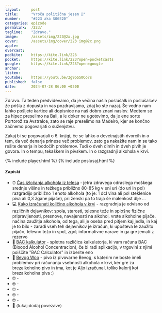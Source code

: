 ```yaml
---
layout: 	post
title:  	"Vroča politična jesen 🍂"
number: 	"#223 aka S06E20"
categories:	epizode
permalink:	/223/
tagline: 	"Zdravo."
image:		/assets/img/223@2x.jpg
cover:		/assets/img/cover/223 img@2x.png
apple:		
overcast:	
podkite:	https://kite.link/223
pocket:		https://kite.link/223?open=pocketcasts
google:		https://kite.link/223?open=google
anchor:		
listen:		
youtube:	https://youtu.be/2g9pSSOCo7s
published:	false
date: 		2024-07-28 06:00 +0200
---
```


Zdravo. Ta teden predvidevamo, da je večina naših poslušalk in poslušalcev že prišla z dopusta in vas pozdravljamo, zdaj ko ste nazaj. Še vedno nam lahko pošljete kartice ali dopisnice na naš dobro znani naslov. Medtem se za hipec preselimo na Bali, a le doker ne ugotovimo, da je ene sorte Portorož za Avstralce, zato se raje preselimo na Madeiro, kjer se končno začnemo pogovarjati o suženjstvu. 

Zakaj bi se pogovarjali o 6. knjigi, če se lahko o devetnajstih dvorcih in o tem, da več denarja prinese več problemov, zato ga nakažite nam in se tako rešite denarja in bodočih problemov. Tudi o dveh dimih in dveh pivih je govora. In o tempu, tekaškem in pivskem. In o razgradnji alkohola v krvi. 

{% include player.html %}
{% include poslusaj.html %}

<!--break-->

#### Zapiski

- ⏰ [Čas izločanja alkohola iz telesa](http://nalijem.si/vprasanja-odgovori-1/cas-izlocitve-alkohola) - jetra zdravega odraslega moškega srednje višine in težkega približno 80-85 kg v eni uri (do uri in pol) razgradijo približno 1 enoto alkohola (to je: 1 dcl vina  ali pol steklenice piva ali 0,3 žgane pijače), pri ženski pa to traja še malenkost dlje ...
- 💻 [Kako izračunati količino alkohola v krvi](https://www.izberisam.org/alkopedija/alko-osnove/izracun-alkohola-v-krvi/) - razgradnja je odvisno od različnih dejavnikov: spola, starosti, telesne teže in splošne fizične pripravljenosti, presnove, navajenosti na alkohol, vrste alkoholne pijače, načina zaužitja alkohola, od tega, ali je oseba pred pitjem kaj jedla, in kaj je to bilo - zaradi vseh teh dejavnikov je izračun, ki upošteva le zaužito pijačo, telesno težo in spol, zgolj informativne narave in ga gre jemati z rezervo 
- 🧮 [BAC kalkulator](https://www.calculator.net/bac-calculator.html) - spletna različica kalkulatorja, ki vam računa BAC (Bloood Alcohol Concentracion), če bi radi aplikacijo, v trgovini z njimi poiščite "BAC Calculator" in izberite eno
- 🍺 [Bevog Woo](https://bevog.si/collections/frontpage/products/woo) - pivo iz pivovarne Bevog, s katerim ne boste imeli problemov pri računanju vsebnosti alkohola v krvi, ker gre za brezalkoholno pivo in ima, kot je Aljo izračunal, toliko kalorij kot brezalkoholna piva :) 
- 🤓 []() - 
- 🤓 []() - 
- 🤓 []() - 
- 🤓 []() - 
- 🤓 []() - 
- 🔗 (tukaj dodaj povezave)